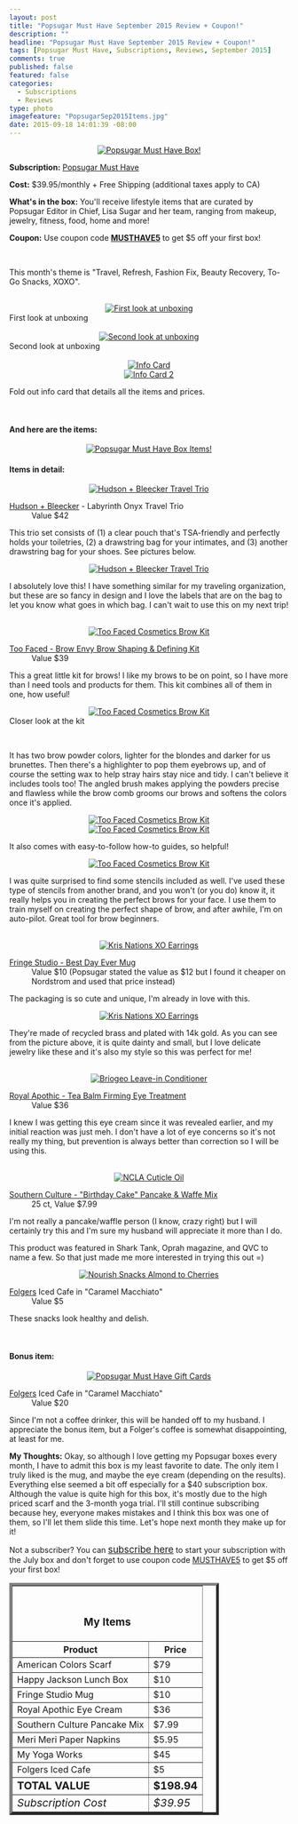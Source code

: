 ```yaml
---
layout: post
title: "Popsugar Must Have September 2015 Review + Coupon!"
description: ""
headline: "Popsugar Must Have September 2015 Review + Coupon!"
tags: [Popsugar Must Have, Subscriptions, Reviews, September 2015]
comments: true
published: false
featured: false
categories: 
  - Subscriptions
  - Reviews
type: photo
imagefeature: "PopsugarSep2015Items.jpg"
date: 2015-09-18 14:01:39 -08:00
---
```


<center><a href="http://popsu.gr/vXrB" target="_blank">
<img src="/images/PopsugarSep2015Package.jpg" border="0" style="border:none;max-width:100%;" alt="Popsugar Must Have Box!" />
</a></center>

<p><b>Subscription:</b> <a href="http://popsu.gr/vXrB" target="_blank">Popsugar Must Have</a></p>
<p><b>Cost:</b> $39.95/monthly + Free Shipping (additional taxes apply to CA)</p>
<p><b>What's in the box:</b> You'll receive lifestyle items that are curated by Popsugar Editor in Chief, Lisa Sugar and her team, ranging from makeup, jewelry, fitness, food, home and more!</p>
<p><b>Coupon:</b> Use coupon code <a href="http://popsu.gr/vXrB" target="_blank"><b>MUSTHAVE5</b></a> to get $5 off your first box!</p>
<br>

<p>This month's theme is "Travel, Refresh, Fashion Fix, Beauty Recovery, To-Go Snacks, XOXO".</p>
<br>

<center><a href="http://popsu.gr/vXrB" target="_blank">
<img src="/images/PopsugarSep2015OpenBox.jpg" border="0" style="border:none;max-width:100%;" alt="First look at unboxing" />
</a></center>
<figcaption>First look at unboxing</figcaption>
<br>

<center><a href="http://popsu.gr/vXrB" target="_blank">
<img src="/images/PopsugarSep2015OpenBox2.jpg" border="0" style="border:none;max-width:100%;" alt="Second look at unboxing" />
</a></center>
<figcaption>Second look at unboxing</figcaption>
<br>

<center><a href="http://popsu.gr/vXrB" target="_blank">
<img src="/images/PopsugarSep2015Info.jpg" border="0" style="border:none;max-width:100%;" alt="Info Card" />
</a></center>
<center><a href="http://popsu.gr/vXrB" target="_blank">
<img src="/images/PopsugarSep2015Info2.jpg" border="0" style="border:none;max-width:100%;" alt="Info Card 2" />
</a></center>
<p>Fold out info card that details all the items and prices.</p>
<br>

<H4>And here are the items:</H4>
<center><a href="http://popsu.gr/vXrB" target="_blank">
<img src="/images/PopsugarSep2015Items.jpg" border="0" style="border:none;max-width:100%;" alt="Popsugar Must Have Box Items!" />
</a></center>

<H4>Items in detail:</H4>

<center><a href="http://popsu.gr/vXrB" target="_blank">
<img src="/images/PopsugarSep2015Bag.jpg" border="0" style="border:none;max-width:100%;" alt="Hudson + Bleecker Travel Trio" />
</a></center>

<DL>
<DT><a href="http://www.hudsonandbleecker.com" target="_blank">Hudson + Bleecker</a> - Labyrinth Onyx Travel Trio</DT>
<DD>Value $42</DD>
</DL>

<p>This trio set consists of (1) a clear pouch that's TSA-friendly and perfectly holds your toiletries, (2) a drawstring bag for your intimates, and (3) another drawstring bag for your shoes. See pictures below.</p>

<center><a href="http://popsu.gr/vXrB" target="_blank">
<img src="/images/PopsugarSep2015BagCollage.jpg" border="0" style="border:none;max-width:100%;" alt="Hudson + Bleecker Travel Trio" />
</a></center>

<p>I absolutely love this! I have something similar for my traveling organization, but these are so fancy in design and I love the labels that are on the bag to let you know what goes in which bag. I can't wait to use this on my next trip!</p>

<br>

<center><a href="http://popsu.gr/vXrB" target="_blank">
<img src="/images/PopsugarSep2015BrowCollage.jpg" border="0" style="border:none;max-width:100%;" alt="Too Faced Cosmetics Brow Kit" />
</a></center>

<DL>
<DT><a href="https://www.toofaced.com/p/brows/brow-envy-kit/" target="_blank">Too Faced - Brow Envy Brow Shaping & Defining Kit</a></DT>
<DD>Value $39</DD>
</DL>

<p>This a great little kit for brows! I like my brows to be on point, so I have more than I need tools and products for them. This kit combines all of them in one, how useful!</p>

<center><a href="http://popsu.gr/vXrB" target="_blank">
<img src="/images/PopsugarSep2015Brow2.jpg" border="0" style="border:none;max-width:100%;" alt="Too Faced Cosmetics Brow Kit" />
</a></center>
<figcaption>Closer look at the kit</p>
<br>

<p>It has two brow powder colors, lighter for the blondes and darker for us brunettes. Then there's a highlighter to pop them eyebrows up, and of course the setting wax to help stray hairs stay nice and tidy. I can't believe it includes tools too! The angled brush makes applying the powders precise and flawless while the brow comb grooms our brows and softens the colors once it's applied.</p>

<center><a href="http://popsu.gr/vXrB" target="_blank">
<img src="/images/PopsugarSep2015Brow3.jpg" border="0" style="border:none;max-width:100%;" alt="Too Faced Cosmetics Brow Kit" />
</a></center>

<center><a href="http://popsu.gr/vXrB" target="_blank">
<img src="/images/PopsugarSep2015Brow4.jpg" border="0" style="border:none;max-width:100%;" alt="Too Faced Cosmetics Brow Kit" />
</a></center>

<p>It also comes with easy-to-follow how-to guides, so helpful!</p>

<center><a href="http://popsu.gr/vXrB" target="_blank">
<img src="/images/PopsugarSep2015Brow5.jpg" border="0" style="border:none;max-width:100%;" alt="Too Faced Cosmetics Brow Kit" />
</a></center>

<p>I was quite surprised to find some stencils included as well. I've used these type of stencils from another brand, and you won't (or you do) know it, it really helps you in creating the perfect brows for your face. I use them to train myself on creating the perfect shape of brow, and after awhile, I'm on auto-pilot. Great tool for brow beginners.</p>
<br>

<center><a href="http://popsu.gr/vXrB" target="_blank">
<img src="/images/PopsugarSep2015Earrings.jpg" border="0" style="border:none;max-width:100%;" alt="Kris Nations XO Earrings" />
</a></center>

<DL>
<DT><a href="http://shop.nordstrom.com/s/fringe-studio-best-day-ever-mug/4086813?origin=category-personalizedsort&contextualcategoryid=0&fashionColor=&resultback=875" target="_blank">Fringe Studio - Best Day Ever Mug</a></DT>
<DD>Value $10 (Popsugar stated the value as $12 but I found it cheaper on Nordstrom and used that price instead)</DD>
</DL>

<p>The packaging is so cute and unique, I'm already in love with this.</p>

<center><a href="http://popsu.gr/vXrB" target="_blank">
<img src="/images/PopsugarSep2015Earrings2.jpg" border="0" style="border:none;max-width:100%;" alt="Kris Nations XO Earrings" />
</a></center>

<p>They're made of recycled brass and plated with 14k gold. As you can see from the picture above, it is quite dainty and small, but I love delicate jewelry like these and it's also my style so this was perfect for me!</p>

<br>

<center><a href="http://popsu.gr/vXrB" target="_blank">
<img src="/images/PopsugarSep2015Hair.jpg" border="0" style="border:none;max-width:100%;" alt="Briogeo Leave-in Conditioner" />
</a></center>
<DL>
<DT><a href="http://www.royalapothic.com/products/tea-balm-firming-eye-treatment" target="_blank">Royal Apothic - Tea Balm Firming Eye Treatment</a></DT>
<DD>Value $36</DD>
</DL>

<p>I knew I was getting this eye cream since it was revealed earlier, and my initial reaction was just meh. I don't have a lot of eye concerns so it's not really my thing, but prevention is always better than correction so I will be using this.</p>
<br>

<center><a href="http://popsu.gr/vXrB" target="_blank">
<img src="/images/PopsugarSep2015Nail.jpg" border="0" style="border:none;max-width:100%;" alt="NCLA Cuticle Oil" />
</a></center>

<DL>
<DT><a href="http://southernculturefoods.com/collections/pancake-waffle-mix/products/birthday-cake-pancake-and-waffle-mix-1" target="_blank">Southern Culture - "Birthday Cake" Pancake & Waffe Mix</a></DT>
<DD>25 ct, Value $7.99</DD>
</DL>

<p>I'm not really a pancake/waffle person (I know, crazy right) but I will certainly try this and I'm sure my husband will appreciate it more than I do.</p>

<p>This product was featured in Shark Tank, Oprah magazine, and QVC to name a few. So that just made me more interested in trying this out =)</p>

<center><a href="http://popsu.gr/vXrB" target="_blank">
<img src="/images/PopsugarSep2015Snack.jpg" border="0" style="border:none;max-width:100%;" alt="Nourish Snacks Almond to Cherries" />
</a></center>

<DL>
<DT><a href="http://www.folgerscoffee.com" target="_blank">Folgers</a> Iced Cafe in "Caramel Macchiato"</DT>
<DD>Value $5</DD>
</DL>

<p>These snacks look healthy and delish.</p>

<br>

<H4><i class="icon-gift"></i> Bonus item:</H4>

<center><a href="http://popsu.gr/vXrB" target="_blank">
<img src="/images/PopsugarSep2015GiftCard.jpg" border="0" style="border:none;max-width:100%;" alt="Popsugar Must Have Gift Cards" />
</a></center>

<DL>
<DT><a href="http://www.folgerscoffee.com" target="_blank">Folgers</a> Iced Cafe in "Caramel Macchiato"</DT>
<DD>Value $20</DD>
</DL>

<p>Since I'm not a coffee drinker, this will be handed off to my husband. I appreciate the bonus item, but a Folger's coffee is somewhat disappointing, at least for me.</p>

<p><i class="icon-exclamation-sign"></i><b> My Thoughts:</b> Okay, so although I love getting my Popsugar boxes every month, I have to admit this box is my least favorite to date. The only item I truly liked is the mug, and maybe the eye cream (depending on the results). Everything else seemed a bit off especially for a $40 subscription box. Although the value is quite high for this box, it's mostly due to the high priced scarf and the 3-month yoga trial. I'll still continue subscribing because hey, everyone makes mistakes and I think this box was one of them, so I'll let them slide this time. Let's hope next month they make up for it!</p>

<p>Not a subscriber? You can <a href="http://popsu.gr/vXrB" target="_blank"><big>subscribe here</big></a> to start your subscription with the July box and don't forget to use coupon code <a href="http://popsu.gr/vXrB" target="_blank">MUSTHAVE5</a> to get $5 off your first box!</p>

<TABLE  BORDER="5" style="width:75%">
   <TR>
      <TH COLSPAN="2">
         <H3><BR><center>My Items</center></H3>
      </TH>
   </TR>
      <TH>Product</TH>
      <TH>Price</TH>
  <TR>
      <TD>American Colors Scarf</TD>
      <TD>$79</TD>
   </TR>
   <TR>
      <TD>Happy Jackson Lunch Box</TD>
      <TD>$10</TD>
   </TR>
    <TR>
      <TD>Fringe Studio Mug</TD>
      <TD>$10</TD>
   </TR>
    <TR>
      <TD>Royal Apothic Eye Cream</TD>
      <TD>$36</TD>
   </TR>
    <TR>
      <TD>Southern Culture Pancake Mix</TD>
      <TD>$7.99</TD>
   </TR>
   <TR>
      <TD>Meri Meri Paper Napkins</TD>
      <TD>$5.95</TD>
   </TR>
   <TR>
      <TD>My Yoga Works</TD>
      <TD>$45</TD>
   </TR>
   <TR>
      <TD>Folgers Iced Cafe</TD>
      <TD>$5</TD>
   </TR>
   <TR>
      <TD><b><big>TOTAL VALUE</big></b></TD>
      <TD><b><big>$198.94</big></b></TD>
   </TR>
   <TR>
      <TD><i><big>Subscription Cost</big></i></TD>
      <TD><i><big>$39.95</big></i></TD>
   </TR>
</TABLE>
